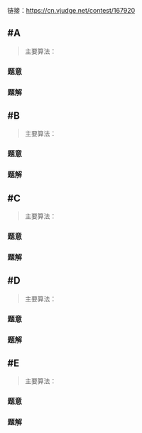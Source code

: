 链接：https://cn.vjudge.net/contest/167920


## #A

> 主要算法：  

### 题意
### 题解


## #B
> 主要算法：  

### 题意
### 题解


## #C

> 主要算法：

### 题意
### 题解


## #D

> 主要算法：

### 题意
### 题解


## #E

> 主要算法：

### 题意
### 题解
